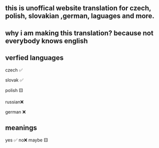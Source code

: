 this is unoffical website translation for czech, polish, slovakian ,german, laguages and more.
-
why i am making this translation?
because not everybody knows english
-

verfied languages
-
czech ✅

slovak ✅

polish 🟨

russian❌

german ❌



meanings
-
yes ✅
no❌
maybe 🟨
